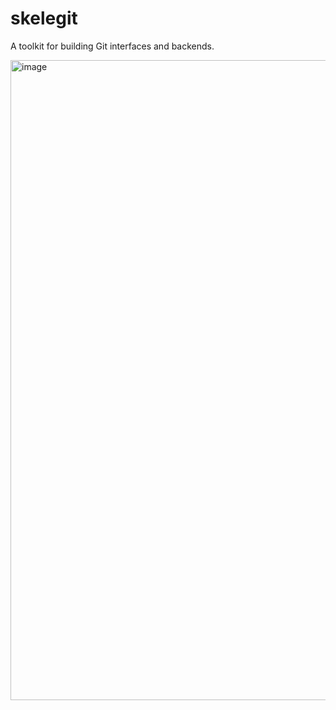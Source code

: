 # skelegit

A toolkit for building Git interfaces and backends.

<img width="1024" height="1024" alt="image" src="https://github.com/user-attachments/assets/6c217753-3c81-449d-b38b-50915e0d9a46" />
